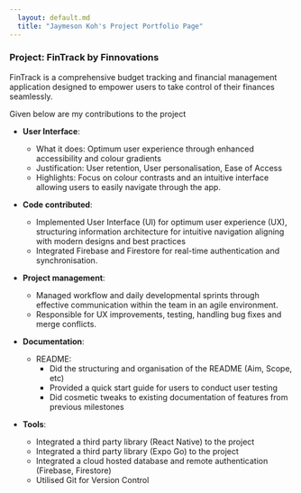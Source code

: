 ```yaml
---
  layout: default.md
  title: "Jaymeson Koh's Project Portfolio Page"
---
```


### Project: FinTrack by Finnovations

FinTrack is a comprehensive budget tracking and financial management application designed to empower users to take control of their finances seamlessly.

Given below are my contributions to the project
* **User Interface**:
  * What it does: Optimum user experience through enhanced accessibility and colour gradients
  * Justification: User retention, User personalisation, Ease of Access
  * Highlights: Focus on colour contrasts and an intuitive interface allowing users to easily navigate through the app.

* **Code contributed**:
  * Implemented User Interface (UI) for optimum user experience (UX), structuring information architecture for intuitive navigation aligning with modern designs and best practices
  * Integrated Firebase and Firestore for real-time authentication and synchronisation.

* **Project management**:
  * Managed workflow and daily developmental sprints through effective communication within the team in an agile environment.
  * Responsible for UX improvements, testing, handling bug fixes and merge conflicts.

* **Documentation**:
  * README:
    * Did the structuring and organisation of the README (Aim, Scope, etc)
    * Provided a quick start guide for users to conduct user testing
    * Did cosmetic tweaks to existing documentation of features from previous milestones

* **Tools**:
  * Integrated a third party library (React Native) to the project
  * Integrated a third party library (Expo Go) to the project
  * Integrated a cloud hosted database and remote authentication (Firebase, Firestore)
  * Utilised Git for Version Control

